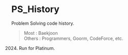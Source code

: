 # PS_History

Problem Solving code history.
> Most : Baekjoon   
> Others : Programmers, Goorm, CodeForce, etc.   

  2024. Run for Platinum.
